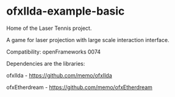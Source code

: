 # ofxIlda-example-basic

Home of the Laser Tennis project.

A game for laser projection with large scale interaction interface.

Compatibility:
openFrameworks 0074


Dependencies are the libraries:

ofxIlda - https://github.com/memo/ofxIlda

ofxEtherdream - https://github.com/memo/ofxEtherdream
